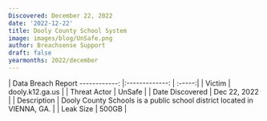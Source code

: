 ```yaml
---
Discovered: December 22, 2022
date: '2022-12-22'
title: Dooly County School System
image: images/blog/UnSafe.png
author: Breachsense Support
draft: false
yearmonths: 2022/december
---
```



| Data Breach Report
------------:     |:-------------:    | :-----:|
| Victim      | dooly.k12.ga.us      | 
| Threat Actor      | UnSafe      | 
| Date Discovered      | Dec 22, 2022      | 
| Description      | Dooly County Schools is a public school district located in VIENNA, GA.      | 
| Leak Size      | 500GB      | 

